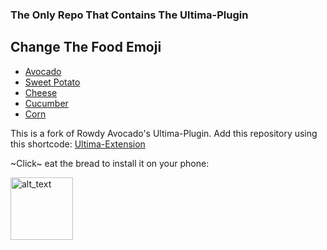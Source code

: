 ### The Only Repo That Contains The Ultima-Plugin


## Change The Food Emoji
- [Avocado](/README.md)
- [Sweet Potato](/README.yam.md)
- [Cheese](/README.cheese.md)
- [Cucumber](/README.cucumber.md)
- [Corn](/README.corn.md)

This is a fork of Rowdy Avocado's Ultima-Plugin. Add this repository using this shortcode: [Ultima-Extension](https://raw.githubusercontent.com/SuperNova-Repo/Ultima-Extension/builds/repo.json)

~Click~ eat the bread to install it on your phone:

[<img alt="alt_text" width="100px" src="https://discordapp.com/assets/a74bd6e914728e9ba7f10e8f70b75df0.svg"/>](https://self-similarity.github.io/http-protocol-redirector?r=cloudstreamrepo://raw.githubusercontent.com/SuperNova-Repo/Ultima-Extension/builds/repo.json)
